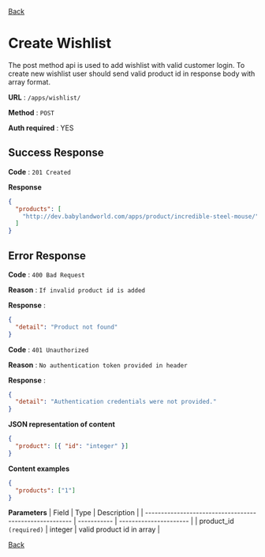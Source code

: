 [Back](../README.md)

# Create Wishlist

The post method api is used to add wishlist with valid customer login. To create new wishlist user should send valid product id in response body with array format.

**URL** : `/apps/wishlist/`

**Method** : `POST`

**Auth required** : YES

## Success Response

**Code** : `201 Created`

**Response**

```json
{
  "products": [
    "http://dev.babylandworld.com/apps/product/incredible-steel-mouse/"
  ]
}
```

## Error Response

**Code** : `400 Bad Request`

**Reason** : `If invalid product id is added`

**Response** :

```json
{
  "detail": "Product not found"
}
```

**Code** : `401 Unauthorized`

**Reason** : `No authentication token provided in header`

**Response** :

```json
{
  "detail": "Authentication credentials were not provided."
}
```

**JSON representation of content**

```json
{
  "product": [{ "id": "integer" }]
}
```

**Content examples**

```json
{
  "products": ["1"]
}
```

**Parameters**
| Field | Type | Description |
| ------------------------------------------------------- | ----------- | ---------------------- |
| product_id `(required)` | integer | valid product id in array |

[Back](../README.md)
